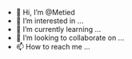 - 👋 Hi, I’m @Metied
- 👀 I’m interested in ...
- 🌱 I’m currently learning ...
- 💞️ I’m looking to collaborate on ...
- 📫 How to reach me ...

<!---
Metied/Metied is a ✨ special ✨ repository because its `README.md` (this file) appears on your GitHub profile.
You can click the Preview link to take a look at your changes.
--->
